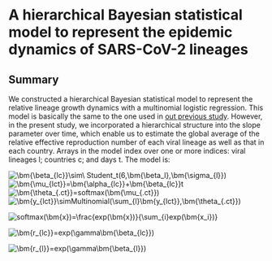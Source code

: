 # A hierarchical Bayesian statistical model to represent the epidemic dynamics of SARS-CoV-2 lineages

## Summary
We constructed a hierarchical Bayesian statistical model to represent the relative lineage growth dynamics with a multinomial logistic regression. This model is basically the same to the one used in [out previous study](https://www.nature.com/articles/s41586-022-04462-1 "Omicron paper"). However, in the present study, we incorporated a hierarchical structure into the slope parameter over time, which enable us to estimate the global average of the relative effective reproduction number of each viral lineage as well as that in each country. Arrays in the model index over one or more indices: viral lineages l; countries c; and days t. The model is:

![\bm{\beta_{lc}}\sim\ Student\_t(6,\bm{\beta_l},\bm{\sigma_{l}})](https://latex.codecogs.com/gif.latex?\boldsymbol{\beta_{lc}}\sim\hspace{1em}Student\_t(6,\boldsymbol{\beta_l},\boldsymbol{\sigma_{l}}))  
![\bm{\mu_{lct}}=\bm{\alpha_{lc}}+\bm{\beta_{lc}}t](https://latex.codecogs.com/gif.latex?\bm{\mu_{lct}}=\bm{\alpha_{lc}}+\bm{\beta_{lc}}t)  
![\bm{\theta_{.ct}}=softmax(\bm{\mu_{.ct}})](https://latex.codecogs.com/gif.latex?\bm{\theta_{.ct}}=softmax(\bm{\mu_{.ct}}))  
![\bm{y_{lct}}\simMultinomial(\sum_{l}\bm{y_{lct}},\bm{\theta_{.ct}})](https://latex.codecogs.com/gif.latex?\bm{y_{lct}}\sim\hspace{1em}Multinomial(\sum_{l}\bm{y_{lct}},\bm{\theta_{.ct}}))  

![softmax(\bm{x})=\frac{exp(\bm{x})}{\sum_{i}exp(\bm{x_i})}](https://latex.codecogs.com/gif.latex?softmax(\bm{x})=\frac{exp(\bm{x})}{\sum_{i}exp(\bm{x_i})})  


![\bm{r_{lc}}=exp(\gamma\bm{\beta_{lc}})](https://latex.codecogs.com/gif.latex?\bm{r_{lc}}=exp(\gamma\bm{\beta_{lc}}))  


![\bm{r_{l}}=exp(\gamma\bm{\beta_{l}})](https://latex.codecogs.com/gif.latex?\bm{r_{l}}=exp(\gamma\bm{\beta_{l}}))  












